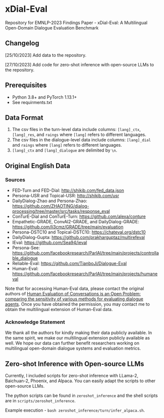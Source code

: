 # xDial-Eval
Repository for EMNLP-2023 Findings Paper - xDial-Eval: A Multilingual Open-Domain Dialogue Evaluation Benchmark

## Changelog

[25/10/2023] Add data to the repository.

[27/10/2023] Add code for zero-shot inference with open-source LLMs to the repository.

## Prerequisites

- Python 3.8+ and PyTorch 1.13.1+
- See requirments.txt

## Data Format

1. The csv files in the turn-level data include columns: ``[lang]_ctx``, ``[lang]_res``, and ``raings`` where ``[lang]`` refers to different languages.
2. The csv files in the dialogue-level data include columns: ``[lang]_dial`` and ``raings`` where ``[lang]`` refers to different languages.
3. ``[lang]_ctx`` and ``[lang]_dialogue`` are delimited by ```\n```.

## Original English Data

### Sources
- FED-Turn and FED-Dial: http://shikib.com/fed_data.json
- Persona-USR and Topical-USR: http://shikib.com/usr
- DailyDialog-Zhao and Persona-Zhao: https://github.com/ZHAOTING/dialog-processing/tree/master/src/tasks/response_eval
- ConTurE-Dial and ConTurE-Turn: https://github.com/alexa/conture
- Empathetic-GRADE, ConvAI2-GRADE, and DailyDialog-GRADE: https://github.com/li3cmz/GRADE/tree/main/evaluation
- Persona-DSTC10 and Topical-DSTC10: https://chateval.org/dstc10
- DailyDialog-Gupta: https://github.com/prakharguptaz/multirefeval
- IEval: https://github.com/Sea94/ieval
- Persona-See: https://github.com/facebookresearch/ParlAI/tree/main/projects/controllable_dialogue
- Reliable-Eval: https://github.com/TianboJi/Dialogue-Eval
- Human-Eval: https://github.com/facebookresearch/ParlAI/tree/main/projects/humaneval 

Note that for accessing Human-Eval data, please contact the original authors of [Human Evaluation of Conversations is an Open Problem: comparing the sensitivity of various methods for evaluating dialogue agents](https://aclanthology.org/2022.nlp4convai-1.8/). Once you have obtained the permission, you may contact me to obtain the multilingual extension of Human-Eval data.

### Acknowledge Statement
We thank all the authors for kindly making their data publicly available. In the same spirit, we make our multilingual extension publicly available as well. We hope our data can further benefit researchers working on multilingual open-domain dialogue systems and evaluation metrics.

## Zero-shot Inference with Open-source LLMs

Currently, I included scripts for zero-shot inference with LLama-2, Baichuan-2, Phoenix, and Alpaca. You can easily adapt the scripts to other open-source LLMs. 

The python scripts can be found in ``zeroshot_inference`` and the shell scripts are in ``scripts/zeroshot_inference``. 

Example execution - ``bash zeroshot_inference/turn/infer_alpaca.sh``. 

